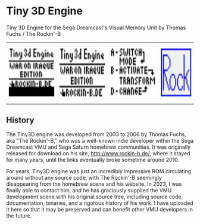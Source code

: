 # Tiny 3D Engine
Tiny 3D Engine for the Sega Dreamcast's Visual Memory Unit by Thomas Fuchs / The Rockin'-B

<table><tr>
<td>
  <p align="left"><img src="https://github.com/gyrovorbis/tiny3dengine/blob/master/tiny3dBig.gif?raw=true" alt="Title" width="192" height="128"><br>
  </td><td>
<p align="left"><img src="https://github.com/gyrovorbis/tiny3dengine/blob/master/title.png?raw=true" alt="Title" width="192" height="128">
  </td><td>
<p align="left"><img src="https://github.com/gyrovorbis/tiny3dengine/blob/master/help.png?raw=true" alt="Help" width="192" height="128">
  </td><td>
<p align="left"><img src="https://github.com/gyrovorbis/tiny3dengine/blob/master/vms_icon.gif?raw=true" alt="Title" width="128" height="128">
  </td></tr></table>

## History
The Tiny3D engine was developed from 2003 to 2006 by Thomas Fuchs, aka "The Rockin'-B," who was a well-known indie developer within the Sega Dreamcast VMU and Sega Saturn homebrew communities. It was originally released for download on his site, http://www.rockin-b.de/, where it stayed for many years, until the links eventually broke sometime around 2010. 

For years, Tiny3D engine was just an incredibly impressive ROM circulating around without any source code, with The Rockin'-B seemingly disappearing from the homebrew scene and his website. In 2023, I was finally able to contact him, and he has graciously supplied the VMU development scene with his original source tree, including source code, documentation, binaries, and a rigorous history of his work. I have uploaded it here so that it may be preserved and can benefit other VMU developers in the future. 
